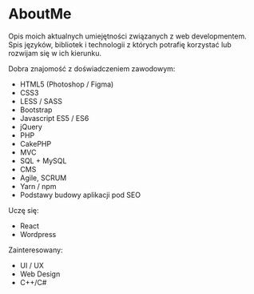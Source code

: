 # AboutMe
Opis moich aktualnych umiejętności związanych z web developmentem. Spis języków, bibliotek i technologii z których potrafię korzystać lub rozwijam się w ich kierunku. 

Dobra znajomość z doświadczeniem zawodowym:
- HTML5 (Photoshop / Figma)
- CSS3
- LESS / SASS
- Bootstrap
- Javascript ES5 / ES6
- jQuery
- PHP
- CakePHP
- MVC
- SQL + MySQL
- CMS
- Agile, SCRUM
- Yarn / npm
- Podstawy budowy aplikacji pod SEO

Uczę się:
- React
- Wordpress

Zainteresowany:
- UI / UX
- Web Design
- C++/C#
